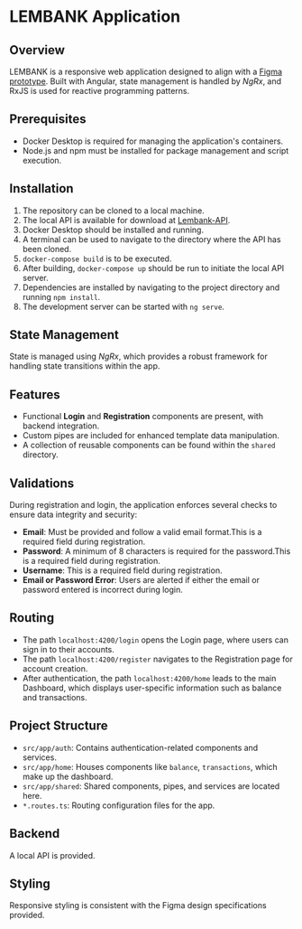 # LEMBANK Application

## **Overview**

LEMBANK is a responsive web application designed to align with a [Figma prototype](https://www.figma.com/file/hvvaDU16z02jomIzf0R5vL/Untitled?type=design&node-id=0-1&mode=design&t=UxyzNdQ86fWVY86X-0). Built with Angular, state management is handled by _NgRx_, and RxJS is used for reactive programming patterns.

## **Prerequisites**

- Docker Desktop is required for managing the application's containers.
- Node.js and npm must be installed for package management and script execution.

## **Installation**

1. The repository can be cloned to a local machine.
2. The local API is available for download at [Lembank-API](https://github.com/anadiradze/Lembank-API).
3. Docker Desktop should be installed and running.
4. A terminal can be used to navigate to the directory where the API has been cloned.
5. `docker-compose build` is to be executed.
6. After building, `docker-compose up` should be run to initiate the local API server.
7. Dependencies are installed by navigating to the project directory and running `npm install`.
8. The development server can be started with `ng serve`.

## **State Management**

State is managed using _NgRx_, which provides a robust framework for handling state transitions within the app.

## **Features**

- Functional **Login** and **Registration** components are present, with backend integration.
- Custom pipes are included for enhanced template data manipulation.
- A collection of reusable components can be found within the `shared` directory.

## **Validations**

During registration and login, the application enforces several checks to ensure data integrity and security:

- **Email**: Must be provided and follow a valid email format.This is a required field during registration.
- **Password**: A minimum of 8 characters is required for the password.This is a required field during registration.
- **Username**: This is a required field during registration.
- **Email or Password Error**: Users are alerted if either the email or password entered is incorrect during login.

## **Routing**

- The path `localhost:4200/login` opens the Login page, where users can sign in to their accounts.
- The path `localhost:4200/register` navigates to the Registration page for account creation.
- After authentication, the path `localhost:4200/home` leads to the main Dashboard, which displays user-specific information such as balance and transactions.

## **Project Structure**

- `src/app/auth`: Contains authentication-related components and services.
- `src/app/home`: Houses components like `balance`, `transactions`, which make up the dashboard.
- `src/app/shared`: Shared components, pipes, and services are located here.
- `*.routes.ts`: Routing configuration files for the app.

## **Backend**

A local API is provided.

## **Styling**

Responsive styling is consistent with the Figma design specifications provided.
